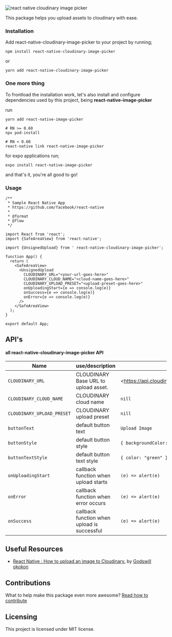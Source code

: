 ![react native cloudinary image picker](assets/art.gif)

 This package helps you upload assets to cloudinary with ease.

### Installation  

Add react-native-cloudinary-image-picker to your project by running;

```
npm install react-native-cloudinary-image-picker 
```

or

```
yarn add react-native-cloudinary-image-picker
```

### **One more thing**

To frontload the installation work, let's also install and configure dependencies used by this project, being **react-native-image-picker**

run

```
yarn add react-native-image-picker

# RN >= 0.60
npx pod-install

# RN < 0.60
react-native link react-native-image-picker
```

for expo applications run;

```
expo install react-native-image-picker
```

and that's it, you're all good to go!



### Usage

```
/**
 * Sample React Native App
 * https://github.com/facebook/react-native
 *
 * @format
 * @flow
 */

import React from 'react';
import {SafeAreaView} from 'react-native';

import {UnsignedUpload} from ' react-native-cloudinary-image-picker';

function App() {
  return (
    <SafeAreaView>
      <UnsignedUpload
        CLOUDINARY_URL="<your-url-goes-here>"
        CLOUDINARY_CLOUD_NAME="<cloud-name-goes-here>"
        CLOUDINARY_UPLOAD_PRESET="<upload-preset-goes-here>"
        onUploadingStart={e => console.log(e)}
        onSuccess={e => console.log(e)}
        onError={e => console.log(e)}
      />
    </SafeAreaView>
  );
}
 
export default App;

```



## API's

#### all react-native-cloudinary-image-picker API

| Name                       | use/description                             | extra                                                        |
| -------------------------- | ------------------------------------------- | ------------------------------------------------------------ |
| `CLOUDINARY_URL`           | CLOUDINARY Base URL to upload asset.        | <https://api.cloudinary.com/v1_1/<your-cloud-name>/image/upload |
| `CLOUDINARY_CLOUD_NAME`    | CLOUDINARY cloud name                       | `nill`                                                       |
| `CLOUDINARY_UPLOAD_PRESET` | CLOUDINARY upload preset                    | `nill`                                                       |
| `buttonText`               | default button text                         | `Upload Image`                                               |
| `buttonStyle`              | default button style                        | `{ backgroundColor: "red", width: 100 }`                     |
| `buttonTextStyle`          | default button text style                   | `{ color: "green" }`                                         |
| `onUploadingStart`         | callback function when upload starts        | `(e) => alert(e)`                                            |
| `onError`                  | callback function when error occurs         | `(e) => alert(e)`                                            |
| `onSuccess`                | callback function when upload is successful | `(e) => alert(e)`                                            |



## Useful Resources

- [React Native : How to upload an image to Cloudinary.](https://dev.to/godswillokokon/react-native-how-to-upload-an-image-to-cloudinary-4okg)  by [Godswill okokon](https://twitter.com/Godswillokokon) 

## Contributions

What to help make this package even more awesome? [Read how to contribute](https://github.com/react-native-nigeria-community/react-native-cloudinary-image-picker/blob/master/contribution.md)

## Licensing

This project is licensed under MIT license.



###   